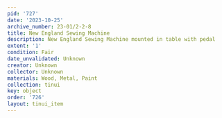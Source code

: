 ```yaml
---
pid: '727'
date: '2023-10-25'
archive_number: 23-01/2-2-8
title: New England Sewing Machine
description: New England Sewing Machine mounted in table with pedal
extent: '1'
condition: Fair
date_unvalidated: Unknown
creator: Unknown
collector: Unknown
materials: Wood, Metal, Paint
collection: tinui
key: object
order: '726'
layout: tinui_item
---
```

